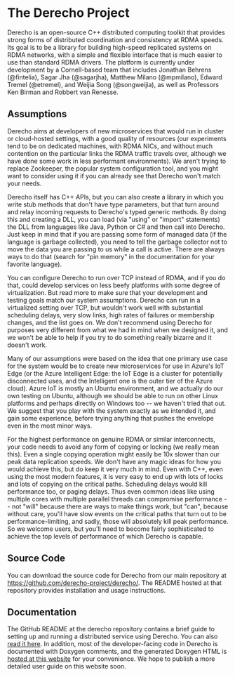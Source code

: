 # The Derecho Project

Derecho is an open-source C++ distributed computing toolkit that provides strong forms of distributed coordination and consistency at RDMA speeds. Its goal is to be a library for building high-speed replicated systems on RDMA networks, with a simple and flexible interface that is much easier to use than standard RDMA drivers. The platform is currently under development by a Cornell-based team that includes Jonathan Behrens (@fintelia), Sagar Jha (@sagarjha), Matthew Milano (@mpmilano), Edward Tremel (@etremel), and Weijia Song (@songweijia), as well as Professors Ken Birman and Robbert van Renesse. 

## Assumptions
Derecho aims at developers of new microservices that would run in cluster or cloud-hosted settings, with a good quality of resources (our experiments tend to be on dedicated machines, with RDMA NICs, and without much contention on the particular links the RDMA traffic travels over, although we have done some work in less performant environments).  We aren't trying to replace Zookeeper, the popular system configuration tool, and you might want to consider using it if you can already see that Derecho won't match your needs.

Derecho itself has C++ APIs, but you can also create a library in which you write stub methods that don't have type parameters, but that turn around and relay incoming requests to Derecho's typed generic methods.  By doing this and creating a DLL, you can load (via "using" or "import" statements) the DLL from languages like Java, Python or C# and then call into Derecho.  Just keep in mind that if you are passing some form of managed data (if the language is garbage collected), you need to tell the garbage collector not to move the data you are passing to us while a call is active.  There are always ways to do that (search for "pin memory" in the documentation for your favorite language).

You can configure Derecho to run over TCP instead of RDMA, and if you do that, could develop services on less beefy platforms with some degree of virtualization.  But read more to make sure that your development and testing goals match our system assumptions.  Derecho can run in a virtualized setting over TCP, but wouldn't work well with substantial scheduling delays, very slow links, high rates of failures or membership changes, and the list goes on.  We don't recommend using Derecho for purposes very different from what we had in mind when we designed it, and we won't be able to help if you try to do something really bizarre and it doesn't work.

Many of our assumptions were based on the idea that one primary use case for the system would be to create new microservices for use in Azure's IoT Edge (or the Azure Intelligent Edge: the IoT Edge is a cluster for potentially disconnected uses, and the Intelligent one is the outer tier of the Azure cloud).  Azure IoT is mostly an Ubuntu environment, and we actually do our own testing on Ubuntu, although we should be able to run on other Linux platforms and perhaps directly on Windows too -- we haven't tried that out.  We suggest that you play with the system exactly as we intended it, and gain some experience, before trying anything that pushes the envelope even in the most minor ways.

For the highest performance on genuine RDMA or similar interconnects, your code needs to avoid any form of copying or locking (we really mean this).  Even a single copying operation might easily be 10x slower than our peak data replication speeds.  We don't have any magic ideas for how you would achieve this, but do keep it very much in mind.  Even with C++, even using the most modern features, it is very easy to end up with lots of locks and lots of copying on the critical paths.  Scheduling delays would kill performance too, or paging delays.  Thus even common ideas like using multiple cores with multiple parallel threads can compromise performance -- not "will" because there are ways to make things work, but "can", because without care, you'll have slow events on the critical paths that turn out to be performance-limiting, and sadly, those will absolutely kill peak performance.  So we welcome users, but you'll need to become fairly sophisticated to achieve the top levels of performance of which Derecho is capable.

## Source Code

You can download the source code for Derecho from our main repository at <https://github.com/derecho-project/derecho/>. The README hosted at that repository provides installation and usage instructions.

## Documentation

The GitHub README at the derecho repository contains a brief guide to setting up and running a distributed service using Derecho. You can also [read it here](userguide.md). In addition, most of the developer-facing code in Derecho is documented with Doxygen comments, and the generated Doxygen HTML is [hosted at this website](docs/index.html) for your convenience. We hope to publish a more detailed user guide on this website soon. 
